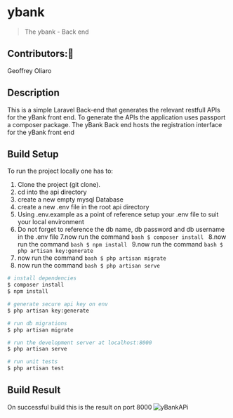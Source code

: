 # ybank

>The ybank - Back end

## Contributors::busts_in_silhouette:
Geoffrey Oliaro

## Description
This is a simple Laravel Back-end that generates the relevant restfull APIs for the yBank front end. To generate the APIs the application uses passport a composer package. The yBank Back end hosts the registration interface for the yBank front end

## Build Setup
To run the project locally one has to:
1. Clone the project (git clone).
2. cd into the api directory
3. create a new empty mysql Database
4. create a new .env file in the root api directory
5. Using .env.example as a point of reference setup 
your .env file to suit your local environment
6. Do not forget to reference
the db name, db password and db username in the .env file
7.now run the command ```bash $ composer install ``` 
8.now run the command ```bash $ npm install ``` 
9.now run the command ```bash $ php artisan key:generate ``` 
10. now run the command ```bash $ php artisan migrate ``` 
11. now run the command ```bash $ php artisan serve ``` 

```bash
# install dependencies
$ composer install
$ npm install

# generate secure api key on env
$ php artisan key:generate

# run db migrations
$ php artisan migrate

# run the development server at localhost:8000
$ php artisan serve

# run unit tests
$ php artisan test

```

## Build Result
On successful build this is the result on port 8000
![yBankAPi](https://user-images.githubusercontent.com/36531897/91689665-4207ee00-eb6d-11ea-8b8e-5f2be10c91e1.PNG)
